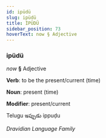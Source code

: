 ```yaml
---
id: ipüdü
slug: ipüdü
title: İPÜDÜ
sidebar_position: 73
hoverText: now § Adjective
---
```


### ipüdü

*now* **§** Adjective

**Verb**: to be the present/current (time)

**Noun**: present (time)

**Modifier**: present/current

Telugu ఇప్పుడు ippuḍu 

*Dravidian Language Family*